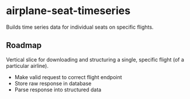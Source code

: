 # airplane-seat-timeseries
Builds time series data for individual seats on specific flights.

## Roadmap
Vertical slice for downloading and structuring a single, specific flight (of a particular airline).
* Make valid request to correct flight endpoint
* Store raw response in database
* Parse response into structured data
